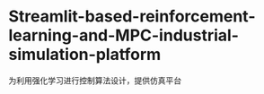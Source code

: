 # Streamlit-based-reinforcement-learning-and-MPC-industrial-simulation-platform
为利用强化学习进行控制算法设计，提供仿真平台
